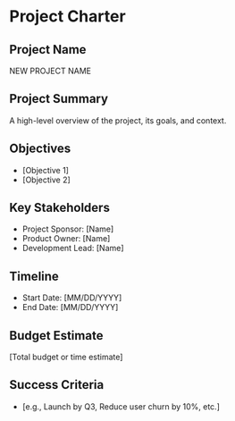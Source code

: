 # Project Charter

## Project Name
NEW PROJECT NAME

## Project Summary
A high-level overview of the project, its goals, and context.

## Objectives
- [Objective 1]
- [Objective 2]

## Key Stakeholders
- Project Sponsor: [Name]
- Product Owner: [Name]
- Development Lead: [Name]

## Timeline
- Start Date: [MM/DD/YYYY]
- End Date: [MM/DD/YYYY]

## Budget Estimate
[Total budget or time estimate]

## Success Criteria
- [e.g., Launch by Q3, Reduce user churn by 10%, etc.]